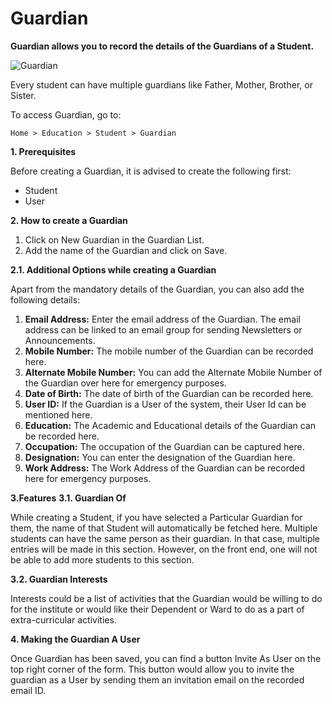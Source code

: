 # Guardian

**Guardian allows you to record the details of the Guardians of a Student.**

![Guardian](../Images/education-guardian-1.png)

Every student can have multiple guardians like Father, Mother, Brother, or Sister.

To access Guardian, go to:

`Home > Education > Student > Guardian`

**1. Prerequisites**

Before creating a Guardian, it is advised to create the following first:

- Student
- User

**2. How to create a Guardian**

1. Click on New Guardian in the Guardian List.
2. Add the name of the Guardian and click on Save.

**2.1. Additional Options while creating a Guardian**

Apart from the mandatory details of the Guardian, you can also add the following details:

1. **Email Address:** Enter the email address of the Guardian. The email address can be linked to an email group for sending Newsletters or Announcements.
2. **Mobile Number:** The mobile number of the Guardian can be recorded here.
3. **Alternate Mobile Number:** You can add the Alternate Mobile Number of the Guardian over here for emergency purposes.
4. **Date of Birth:** The date of birth of the Guardian can be recorded here.
5. **User ID:** If the Guardian is a User of the system, their User Id can be mentioned here.
6. **Education:** The Academic and Educational details of the Guardian can be recorded here.
7. **Occupation:** The occupation of the Guardian can be captured here.
8. **Designation:** You can enter the designation of the Guardian here.
9. **Work Address:** The Work Address of the Guardian can be recorded here for emergency purposes.

**3.Features**
**3.1. Guardian Of**

While creating a Student, if you have selected a Particular Guardian for them, the name of that Student will automatically be fetched here. Multiple students can have the same person as their guardian. In that case, multiple entries will be made in this section. However, on the front end, one will not be able to add more students to this section.

**3.2. Guardian Interests**

Interests could be a list of activities that the Guardian would be willing to do for the institute or would like their Dependent or Ward to do as a part of extra-curricular activities.

**4. Making the Guardian A User**

Once Guardian has been saved, you can find a button Invite As User on the top right corner of the form. This button would allow you to invite the guardian as a User by sending them an invitation email on the recorded email ID.
